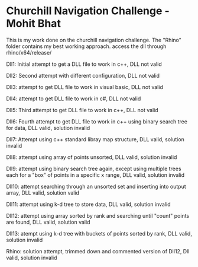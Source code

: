 #  Churchill Navigation Challenge - Mohit Bhat

This is my work done on the churchill navigation challenge.
The "Rhino" folder contains my best working approach. access the dll through rhino/x64/release/


Dll1:
Initial attempt to get a DLL file to work in c++, DLL not valid

Dll2:
Second attempt with different configuration, DLL not valid

Dll3:
attempt to get DLL file to work in visual basic, DLL not valid

Dll4:
attempt to get DLL file to work in c#, DLL not valid

Dll5:
Third attempt to get DLL file to work in c++, DLL not valid

Dll6:
Fourth attempt to get DLL file to work in c++ using binary search tree for data, DLL valid, solution invalid

Dll7:
Attempt using c++ standard libray map structure, DLL valid, solution invalid

Dll8:
attempt using array of points unsorted, DLL valid, solution invalid

Dll9:
attempt using binary search tree again, except using multiple trees each for a "box" of points in a specific x range, DLL valid, solution invalid

Dll10:
attempt searching through an unsorted set and inserting into output array, DLL valid, solution valid

Dll11:
attempt using k-d tree to store data, DLL valid, solution invalid

Dll12:
attempt using array sorted by rank and searching until "count" points are found, DLL valid, solution valid

Dll13:
atempt using k-d tree with buckets of points sorted by rank, DLL valid, solution invalid

Rhino:
solution attempt, trimmed down and commented version of Dll12, Dll valid, solution invalid
